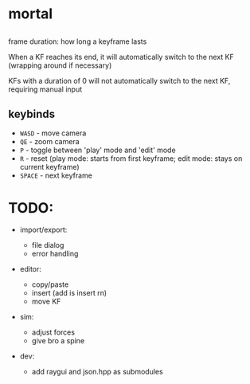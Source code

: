 # mortal

##

frame duration: how long a keyframe lasts

When a KF reaches its end, it will automatically switch to the next KF (wrapping around if necessary)

KFs with a duration of 0 will not automatically switch to the next KF, requiring manual input

## keybinds

-   `WASD` - move camera
-   `QE` - zoom camera
-   `P` - toggle between 'play' mode and 'edit' mode
-   `R` - reset (play mode: starts from first keyframe; edit mode: stays on current keyframe)
-   `SPACE` - next keyframe

# TODO:

-   import/export:

    -   file dialog
    -   error handling

-   editor:

    -   copy/paste
    -   insert (add is insert rn)
    -   move KF

-   sim:

    -   adjust forces
    -   give bro a spine

-   dev:
    -   add raygui and json.hpp as submodules

